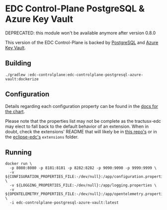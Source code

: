 # EDC Control-Plane PostgreSQL & Azure Key Vault

DEPRECATED: this module won't be available anymore after version 0.8.0

This version of the EDC Control-Plane is backed by [PostgreSQL](https://www.postgresql.org/) and [Azure Key Vault](https://azure.microsoft.com/en-us/services/key-vault/#product-overview).

## Building

```shell
./gradlew :edc-controlplane:edc-controlplane-postgresql-azure-vault:dockerize
```

## Configuration

Details regarding each configuration property can be found in the [docs for the chart](../../charts/tractusx-connector-azure-vault/README.md).

Please note that the properties list may not be complete as the tractusx-edc may elect to fall back to the default behavior of an
extension. When in doubt, check the extensions' README that will likely be in [this repo's](../../edc-extensions) or in the [eclipse-edc's](https://github.com/eclipse-edc/Connector/tree/main/extensions) 
`extensions` folder.

## Running

```shell
docker run \
  -p 8080:8080 -p 8181:8181 -p 8282:8282 -p 9090:9090 -p 9999:9999 \
  -v ${CONFIGURATION_PROPERTIES_FILE:-/dev/null}:/app/configuration.properties \
  -v ${LOGGING_PROPERTIES_FILE:-/dev/null}:/app/logging.properties \
  -v ${OPENTELEMETRY_PROPERTIES_FILE:-/dev/null}:/app/opentelemetry.properties \
  -i edc-controlplane-postgresql-azure-vault:latest
```
